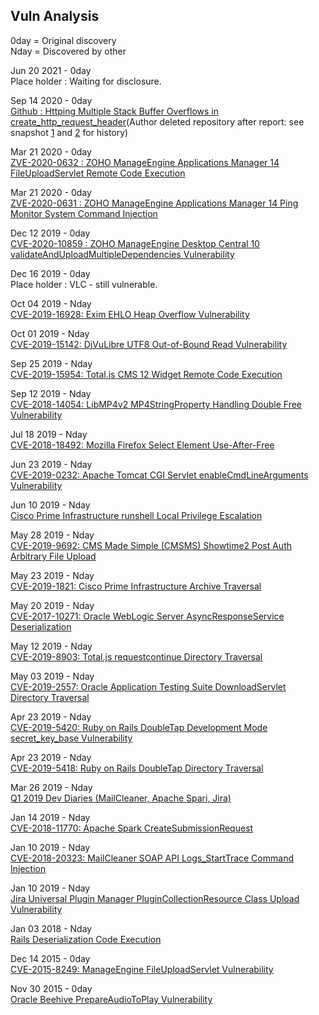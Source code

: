 ## Vuln Analysis

0day = Original discovery  
Nday = Discovered by other

Jun 20 2021 - 0day  
Place holder : Waiting for disclosure.

Sep 14 2020 - 0day  
[Github : Httping Multiple Stack Buffer Overflows in create_http_request_header](https://github.com/flok99/httping/issues/51)(Author deleted repository after report: see snapshot [1](https://github.com/atxsinn3r/atxsinn3r.github.io/blob/master/writeups/httping_issues_list.pdf) and [2](https://github.com/atxsinn3r/atxsinn3r.github.io/blob/master/writeups/httping1.pdf) for history)

Mar 21 2020 - 0day  
[ZVE-2020-0632 : ZOHO ManageEngine Applications Manager 14 FileUploadServlet Remote Code Execution](https://github.com/atxsinn3r/atxsinn3r.github.io/blob/master/writeups/zoho_manageengine_application_manager_fileuploadservlet.pdf)

Mar 21 2020 - 0day  
[ZVE-2020-0631 : ZOHO ManageEngine Applications Manager 14 Ping Monitor System Command Injection](https://github.com/atxsinn3r/atxsinn3r.github.io/blob/master/writeups/zoho_manageengine_application_manager_ping_monitor_injection.pdf)

Dec 12 2019 - 0day  
[CVE-2020-10859 : ZOHO ManageEngine Desktop Central 10 validateAndUploadMultipleDependencies Vulnerability](https://github.com/atxsinn3r/atxsinn3r.github.io/blob/master/writeups/zoho_manageengine_desktop_central10_validateAndUploadMultipleDependencies.pdf)

Dec 16 2019 - 0day  
Place holder : VLC - still vulnerable.

Oct 04 2019 - Nday  
[CVE-2019-16928: Exim EHLO Heap Overflow Vulnerability](https://gist.github.com/atxsinn3r/063668f6a2c45a0d0535180510743c16)

Oct 01 2019 - Nday  
[CVE-2019-15142: DjVuLibre UTF8 Out-of-Bound Read Vulnerability](https://gist.github.com/atxsinn3r/d846ef8f3b6fa6387e65d6e744e81a16)

Sep 25 2019 - Nday  
[CVE-2019-15954: Total.js CMS 12 Widget Remote Code Execution](https://gist.github.com/atxsinn3r/5f9937828e4395006f1e257ecb90b898)

Sep 12 2019 - Nday  
[CVE-2018-14054: LibMP4v2 MP4StringProperty Handling Double Free Vulnerability](https://gist.github.com/atxsinn3r/6d1563e0fbdb9f8f6f06ff553445c58d)

Jul 18 2019 - Nday  
[CVE-2018-18492: Mozilla Firefox Select Element Use-After-Free](https://gist.github.com/atxsinn3r/d5807dbaf91e9a1d66b10f42e55417f4)

Jun 23 2019 - Nday  
[CVE-2019-0232: Apache Tomcat CGI Servlet enableCmdLineArguments Vulnerability](https://gist.github.com/atxsinn3r/fcdd8e9411b22fe9a2bbb8eeefb357d2)

Jun 10 2019 - Nday  
[Cisco Prime Infrastructure runshell Local Privilege Escalation](https://gist.github.com/atxsinn3r/d45ee4c6de585ade3bd73642486106bf)

May 28 2019 - Nday  
[CVE-2019-9692: CMS Made Simple (CMSMS) Showtime2 Post Auth Arbitrary File Upload](https://gist.github.com/atxsinn3r/d8d200e5e1f7573aee61402345c7fa2c)

May 23 2019 - Nday  
[CVE-2019-1821: Cisco Prime Infrastructure Archive Traversal](https://gist.github.com/atxsinn3r/ef8272688e3655ef8617a70df2643e44)

May 20 2019 - Nday  
[CVE-2017-10271: Oracle WebLogic Server AsyncResponseService Deserialization](https://gist.github.com/atxsinn3r/2172f2bc6ea964066d19a122bbf8f23c)

May 12 2019 - Nday  
[CVE-2019-8903: Total.js requestcontinue Directory Traversal](https://gist.github.com/atxsinn3r/7173d5cf0b1bd97bfaea0e2a7df4c66a)

May 03 2019 - Nday  
[CVE-2019-2557: Oracle Application Testing Suite DownloadServlet Directory Traversal](https://gist.github.com/atxsinn3r/96b729be4d0592059099e0e096ffe77e)

Apr 23 2019 - Nday  
[CVE-2019-5420: Ruby on Rails DoubleTap Development Mode secret_key_base Vulnerability](https://gist.github.com/atxsinn3r/0c8647901452de4256a0b1ca30378296)

Apr 23 2019 - Nday  
[CVE-2019-5418: Ruby on Rails DoubleTap Directory Traversal](https://gist.github.com/atxsinn3r/dc4f24c869e0095ed423fc1063bac997)

Mar 26 2019 - Nday  
[Q1 2019 Dev Diaries (MailCleaner, Apache Spari, Jira)](https://www.rapid7.com/research/report/metasploit-development-diaries-q1-2019/)

Jan 14 2019 - Nday  
[CVE-2018-11770: Apache Spark CreateSubmissionRequest](https://gist.github.com/atxsinn3r/fce494721297e53fb289e9e09b6b5452)

Jan 10 2019 - Nday  
[CVE-2018-20323: MailCleaner SOAP API Logs_StartTrace Command Injection](https://gist.github.com/atxsinn3r/0b53cbf12b582b06cda1dc5aa75f6c4e)

Jan 10 2019 - Nday  
[Jira Universal Plugin Manager PluginCollectionResource Class Upload Vulnerability](https://gist.github.com/atxsinn3r/a74abb69ecb5a4afa8a8a54cdd6e6123)

Jan 03 2018 - Nday  
[Rails Deserialization Code Execution](https://github.com/atxsinn3r/atxsinn3r.github.io/blob/master/writeups/ruby_on_rails_deserialization.pdf)

Dec 14 2015  - 0day  
[CVE-2015-8249: ManageEngine FileUploadServlet Vulnerability](https://github.com/atxsinn3r/atxsinn3r.github.io/blob/master/writeups/manageengine_fileuploadservlet_vuln.pdf)

Nov 30 2015 - 0day  
[Oracle Beehive PrepareAudioToPlay Vulnerability](https://github.com/atxsinn3r/atxsinn3r.github.io/blob/master/writeups/oracle_beehive_prepareaudiotoplay.pdf)
